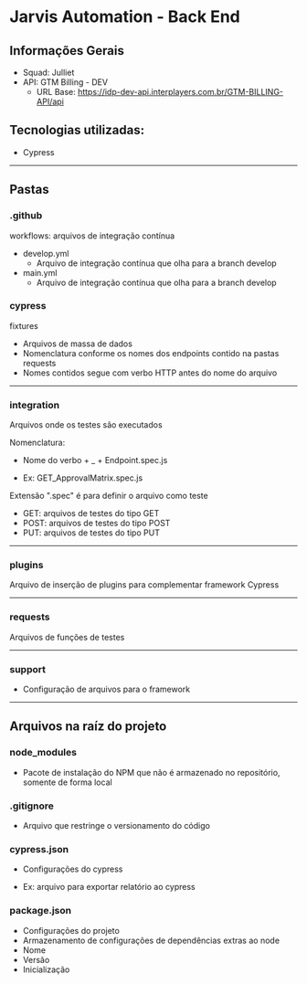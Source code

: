 # Jarvis Automation - Back End

## Informações Gerais
- Squad: Julliet
- API: GTM Billing - DEV
    - URL Base: https://idp-dev-api.interplayers.com.br/GTM-BILLING-API/api
    
## Tecnologias utilizadas:
- Cypress

---

## Pastas
### .github
workflows: arquivos de integração contínua

- develop.yml
    - Arquivo de integração contínua que olha para a branch develop
- main.yml
    - Arquivo de integração contínua que olha para a branch develop

### cypress
fixtures
  - Arquivos de massa de dados
  - Nomenclatura conforme os nomes dos endpoints contido na pastas requests
  - Nomes contidos segue com verbo HTTP antes do nome do arquivo

---

### integration
Arquivos onde os testes são executados

Nomenclatura:
- Nome do verbo + _ + Endpoint.spec.js

- Ex:
GET_ApprovalMatrix.spec.js

Extensão ".spec" é para definir o arquivo como teste


- GET: arquivos de testes do tipo GET
- POST: arquivos de testes do tipo POST
- PUT: arquivos de testes do tipo PUT

---

### plugins
Arquivo de inserção de plugins para complementar framework Cypress


---

### requests
Arquivos de funções de testes

---

### support
- Configuração de arquivos para o framework

---

## Arquivos na raíz do projeto

### node_modules
- Pacote de instalação do NPM que não é armazenado no repositório, somente de forma local

### .gitignore
- Arquivo que restringe o versionamento do código

### cypress.json
- Configurações do cypress

- Ex: arquivo para exportar relatório ao cypress

### package.json
- Configurações do projeto
- Armazenamento de configurações de dependências extras ao node
- Nome
- Versão
- Inicialização